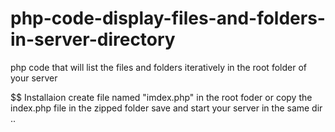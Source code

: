 # php-code-display-files-and-folders-in-server-directory

php code that will list the files and folders iteratively in the root folder of your server

$$ Installaion 
create file named "imdex.php" in the root foder
or copy the index.php file in the zipped folder
save and start your server in the same dir ..


